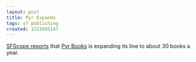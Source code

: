 ```yaml
---
layout: post
title: Pyr Expands
tags: sf publishing
created: 1212685147
---
```

<!-- links checked 31-Jan-2015 -->

[SFScope reports](http://sfscope.com/2008/06/pyr-expanding-its-line/) that [Pyr Books](http://www.pyrsf.com/) is expanding its line to about 30 books a year.
